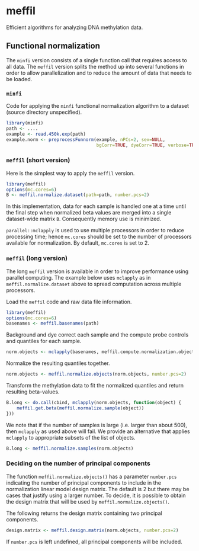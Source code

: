 # meffil
Efficient algorithms for analyzing DNA methylation data.

## Functional normalization
The `minfi` version consists of a single function call
that requires access to all data.
The `meffil` version splits the method up into several functions
in order to allow parallelization
and to reduce the amount of data that needs to be loaded.

### `minfi`
Code for applying the `minfi` functional normalization algorithm
to a dataset (source directory unspecified).
```r
library(minfi)
path <- ....
example <- read.450k.exp(path)
example.norm <- preprocessFunnorm(example, nPCs=2, sex=NULL,
                                  bgCorr=TRUE, dyeCorr=TRUE, verbose=TRUE)
```
### `meffil` (short version)
Here is the simplest way to apply the `meffil` version.
```r
library(meffil)
options(mc.cores=6)
B <- meffil.normalize.dataset(path=path, number.pcs=2)
```
In this implementation, data for each sample is handled one at a time
until the final step when normalized beta values are merged into
a single dataset-wide matrix `B`.
Consequently memory use is minimized.

`parallel::mclapply` is used to use multiple processors
in order to reduce processing time; hence
`mc.cores` should be set to the number of processors
available for normalization.
By default, `mc.cores` is set to 2.

### `meffil` (long version)
The long `meffil` version is available in order to
improve performance using parallel computing.
The example below uses `mclapply` as in
`meffil.normalize.dataset` above to
spread computation across multiple processors.

Load the `meffil` code and raw data file information.
```r
library(meffil)
options(mc.cores=6)
basenames <- meffil.basenames(path)
```

Background and dye correct each sample and the compute probe controls and quantiles
for each sample.
```r
norm.objects <- mclapply(basenames, meffil.compute.normalization.object)
```

Normalize the resulting quantiles together.
```r
norm.objects <- meffil.normalize.objects(norm.objects, number.pcs=2)
```

Transform the methylation data to fit the normalized quantiles
and return resulting beta-values.
```r
B.long <- do.call(cbind, mclapply(norm.objects, function(object) {
    meffil.get.beta(meffil.normalize.sample(object))
}))
```

We note that if the number of samples is large (i.e. larger than about 500),
then `mclapply` as used above will fail.
We provide an alternative that applies `mclapply` to appropriate
subsets of the list of objects.

```r
B.long <- meffil.normalize.samples(norm.objects)
```

### Deciding on the number of principal components

The function `meffil.normalize.objects()` has a parameter `number.pcs`
indicating the number of principal components to
include in the normalization linear model design matrix.
The default is 2 but there may be cases that justify using a larger number.
To decide, it is possible to obtain the design matrix
that will be used by `meffil.normalize.objects()`.

The following returns the design matrix containing two principal components.
```r
design.matrix <- meffil.design.matrix(norm.objects, number.pcs=2)
```

If `number.pcs` is left undefined, all principal components will be included.
